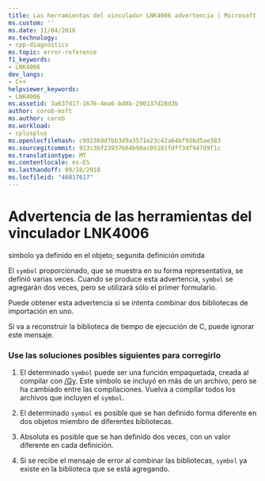 ```yaml
---
title: Las herramientas del vinculador LNK4006 advertencia | Microsoft Docs
ms.custom: ''
ms.date: 11/04/2016
ms.technology:
- cpp-diagnostics
ms.topic: error-reference
f1_keywords:
- LNK4006
dev_langs:
- C++
helpviewer_keywords:
- LNK4006
ms.assetid: 3a637d17-1676-4ea6-bd8b-290137d28d3b
author: corob-msft
ms.author: corob
ms.workload:
- cplusplus
ms.openlocfilehash: c992369d7bb3d9a3571e23c42a64bf936d5ae383
ms.sourcegitcommit: 913c3bf23937b64b90ac05181fdff3df947d9f1c
ms.translationtype: MT
ms.contentlocale: es-ES
ms.lasthandoff: 09/18/2018
ms.locfileid: "46017617"
---
```

# <a name="linker-tools-warning-lnk4006"></a>Advertencia de las herramientas del vinculador LNK4006

símbolo ya definido en el objeto; segunda definición omitida

El `symbol` proporcionado, que se muestra en su forma representativa, se definió varias veces. Cuando se produce esta advertencia, `symbol` se agregarán dos veces, pero se utilizará sólo el primer formulario.

Puede obtener esta advertencia si se intenta combinar dos bibliotecas de importación en uno.

Si va a reconstruir la biblioteca de tiempo de ejecución de C, puede ignorar este mensaje.

### <a name="to-fix-by-using-the-following-possible-solutions"></a>Use las soluciones posibles siguientes para corregirlo

1. El determinado `symbol` puede ser una función empaquetada, creada al compilar con [/Gy](../../build/reference/gy-enable-function-level-linking.md). Este símbolo se incluyó en más de un archivo, pero se ha cambiado entre las compilaciones. Vuelva a compilar todos los archivos que incluyen el `symbol`.

1. El determinado `symbol` es posible que se han definido forma diferente en dos objetos miembro de diferentes bibliotecas.

1. Absoluta es posible que se han definido dos veces, con un valor diferente en cada definición.

1. Si se recibe el mensaje de error al combinar las bibliotecas, `symbol` ya existe en la biblioteca que se está agregando.